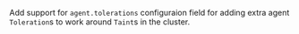Add support for `agent.tolerations` configuraion field for adding extra agent `Toleration`s to work around `Taint`s in the cluster.
